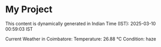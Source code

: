 # My Project

This content is dynamically generated in Indian Time (IST): 2025-03-10 00:59:03 IST


Current Weather in Coimbatore:
Temperature: 26.88 °C
Condition: haze
